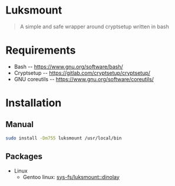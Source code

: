 # Luksmount

> A simple and safe wrapper around cryptsetup written in bash

# Requirements

- Bash -- https://www.gnu.org/software/bash/
- Cryptsetup -- https://gitlab.com/cryptsetup/cryptsetup/
- GNU coreutils -- https://www.gnu.org/software/coreutils/

# Installation

## Manual

```bash
sudo install -Dm755 luksmount /usr/local/bin
```

## Packages

- Linux
  - Gentoo linux: [sys-fs/luksmount::dinolay](https://ari-web.xyz/gentooatom/sys-fs/luksmount)
